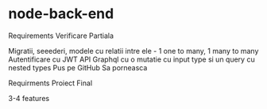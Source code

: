 # node-back-end

Requirements Verificare Partiala

Migratii, seeederi, modele cu relatii intre ele - 1 one to many, 1 many to many
Autentificare cu JWT
API Graphql cu o mutatie cu input type si un query cu nested types
Pus pe GitHub
Sa porneasca

Requirments Proiect Final 

3-4 features 